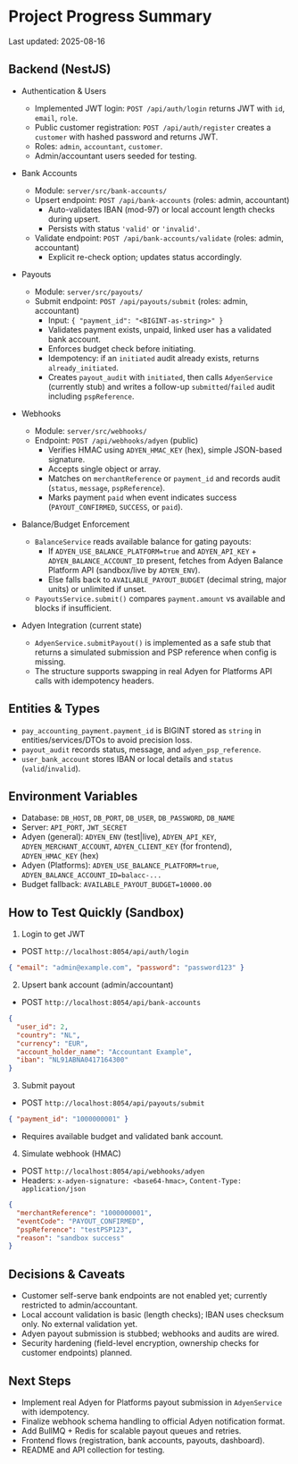 ﻿# Project Progress Summary

Last updated: 2025-08-16

## Backend (NestJS)

- Authentication & Users
  - Implemented JWT login: `POST /api/auth/login` returns JWT with `id`, `email`, `role`.
  - Public customer registration: `POST /api/auth/register` creates a `customer` with hashed password and returns JWT.
  - Roles: `admin`, `accountant`, `customer`.
  - Admin/accountant users seeded for testing.

- Bank Accounts
  - Module: `server/src/bank-accounts/`
  - Upsert endpoint: `POST /api/bank-accounts` (roles: admin, accountant)
    - Auto-validates IBAN (mod-97) or local account length checks during upsert.
    - Persists with status `'valid'` or `'invalid'`.
  - Validate endpoint: `POST /api/bank-accounts/validate` (roles: admin, accountant)
    - Explicit re-check option; updates status accordingly.

- Payouts
  - Module: `server/src/payouts/`
  - Submit endpoint: `POST /api/payouts/submit` (roles: admin, accountant)
    - Input: `{ "payment_id": "<BIGINT-as-string>" }`
    - Validates payment exists, unpaid, linked user has a validated bank account.
    - Enforces budget check before initiating.
    - Idempotency: if an `initiated` audit already exists, returns `already_initiated`.
    - Creates `payout_audit` with `initiated`, then calls `AdyenService` (currently stub) and writes a follow-up `submitted`/`failed` audit including `pspReference`.

- Webhooks
  - Module: `server/src/webhooks/`
  - Endpoint: `POST /api/webhooks/adyen` (public)
    - Verifies HMAC using `ADYEN_HMAC_KEY` (hex), simple JSON-based signature.
    - Accepts single object or array.
    - Matches on `merchantReference` or `payment_id` and records audit (`status`, `message`, `pspReference`).
    - Marks payment `paid` when event indicates success (`PAYOUT_CONFIRMED`, `SUCCESS`, or `paid`).

- Balance/Budget Enforcement
  - `BalanceService` reads available balance for gating payouts:
    - If `ADYEN_USE_BALANCE_PLATFORM=true` and `ADYEN_API_KEY` + `ADYEN_BALANCE_ACCOUNT_ID` present, fetches from Adyen Balance Platform API (sandbox/live by `ADYEN_ENV`).
    - Else falls back to `AVAILABLE_PAYOUT_BUDGET` (decimal string, major units) or unlimited if unset.
  - `PayoutsService.submit()` compares `payment.amount` vs available and blocks if insufficient.

- Adyen Integration (current state)
  - `AdyenService.submitPayout()` is implemented as a safe stub that returns a simulated submission and PSP reference when config is missing.
  - The structure supports swapping in real Adyen for Platforms API calls with idempotency headers.

## Entities & Types

- `pay_accounting_payment.payment_id` is BIGINT stored as `string` in entities/services/DTOs to avoid precision loss.
- `payout_audit` records status, message, and `adyen_psp_reference`.
- `user_bank_account` stores IBAN or local details and `status` (`valid`/`invalid`).

## Environment Variables

- Database: `DB_HOST`, `DB_PORT`, `DB_USER`, `DB_PASSWORD`, `DB_NAME`
- Server: `API_PORT`, `JWT_SECRET`
- Adyen (general): `ADYEN_ENV` (test|live), `ADYEN_API_KEY`, `ADYEN_MERCHANT_ACCOUNT`, `ADYEN_CLIENT_KEY` (for frontend), `ADYEN_HMAC_KEY` (hex)
- Adyen (Platforms): `ADYEN_USE_BALANCE_PLATFORM=true`, `ADYEN_BALANCE_ACCOUNT_ID=balacc-...`
- Budget fallback: `AVAILABLE_PAYOUT_BUDGET=10000.00`

## How to Test Quickly (Sandbox)

1) Login to get JWT
- POST `http://localhost:8054/api/auth/login`
```json
{ "email": "admin@example.com", "password": "password123" }
```

2) Upsert bank account (admin/accountant)
- POST `http://localhost:8054/api/bank-accounts`
```json
{
  "user_id": 2,
  "country": "NL",
  "currency": "EUR",
  "account_holder_name": "Accountant Example",
  "iban": "NL91ABNA0417164300"
}
```

3) Submit payout
- POST `http://localhost:8054/api/payouts/submit`
```json
{ "payment_id": "1000000001" }
```
- Requires available budget and validated bank account.

4) Simulate webhook (HMAC)
- POST `http://localhost:8054/api/webhooks/adyen`
- Headers: `x-adyen-signature: <base64-hmac>`, `Content-Type: application/json`
```json
{
  "merchantReference": "1000000001",
  "eventCode": "PAYOUT_CONFIRMED",
  "pspReference": "testPSP123",
  "reason": "sandbox success"
}
```

## Decisions & Caveats

- Customer self-serve bank endpoints are not enabled yet; currently restricted to admin/accountant.
- Local account validation is basic (length checks); IBAN uses checksum only. No external validation yet.
- Adyen payout submission is stubbed; webhooks and audits are wired.
- Security hardening (field-level encryption, ownership checks for customer endpoints) planned.

## Next Steps

- Implement real Adyen for Platforms payout submission in `AdyenService` with idempotency.
- Finalize webhook schema handling to official Adyen notification format.
- Add BullMQ + Redis for scalable payout queues and retries.
- Frontend flows (registration, bank accounts, payouts, dashboard).
- README and API collection for testing.

